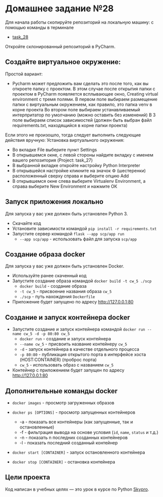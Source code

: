 # Домашнее задание №28

Для начала работы скопируйте репозиторий на локальную машину: c помощью команды в терминале

- [task_28](https://github.com/HAMarat/course_work_5.git)

Откройте склонированный репозиторий в PyCharm.

## Cоздайте виртуальное окружение:
Простой вариант:
- Pycharm может предложить вам сделать это после того, как вы откроете папку с проектом. В этом случае после открытия папки с проектом в PyCharm появляется всплывающее окно, Creating virtual environment c тремя полями. В первом поле выбираем размещение папки с виртуальным окружением, как правило, это папка venv в корне проекта Во втором поле выбираем устанавливаемый интерпритатор по умолчанию (можно оставить без изменений) В 3 поле выбираем список зависимостей (должен быть выбран файл requirements.txt, находящийся в корне папки проекта)

Если этого не произошло, тогда следует выполнить следующие действия вручную:
Установка виртуального окружения:
- Во вкладке File выберите пункт Settings
- В открывшемся окне, с левой стороны найдите вкладку с именем вашего репозитория (Project: task_27)
- В выбранной вкладке откройте настройку Python Interpreter
- В открывшейся настройке кликните на значок ⚙ (шестеренки) расположенный сверху справа и выберите опцию Add
- В открывшемся окне слева выберите Virtualenv Environment, а справа выберите New Environment и нажмите ОК

## Запуск приложения локально

Для запуска у вас уже должен быть установлен Python 3.

- Скачайте код
- Установите зависимости командой `pip install -r requirements.txt`
- Запустите сервер командой `flask --app scp/app run`
    - `--app scp/app` - использовать файл для запуска `scp/app`

## Создание образа docker

Для запуска у вас уже должен быть установлен Docker.

- Используйте ранее скаченный код
- Запустите создание образа командой `docker build -t cw_5 ./scp`
  - `docker build` - создание образа
  - `-t cw_5` - присвоение названия образа `cw_5`
  - `./scp` - путь нахождения `Dockerfile`
- Приложение будет запущено по адресу http://127.0.0.1:80

## Создание и запуск контейнера docker

- Запустите создание и запуск контейнера командой `docker run --name cw_5 -d -p 80:80 cw_5` 
  - `docker run` - создание и запуск контейнера
  - `--name cw_5` - присвоить название контейнеру `cw_5`
  - `-d` - запуск контейнера в качестве отдельного процесса
  - `-p 80:80` - публикация открытого порта в интерфейсе хоста (HOST:CONTAINER) (проброс порта)
  - `cw_5` - использовать образ с названием `cw_5`
- Контейнер с приложением будет запущен по адресу http://127.0.0.1:80

## Дополнительные команды docker

- `docker images` - просмотр загруженных образов


- `docker ps [OPTIONS]` - просмотр запущенных контейнеров
    - -a - показать все контейнеры (как запущенные, так и остановленные)
    - -f - фильтрация вывода на основе условия (`id`, `name`, `status` и т.д.)
    - -n - показать n последних созданных контейнеров
    - -l - показать последний созданный контейнер


- `docker start [CONTAINER]` - запуск остановленного контейнера


- `docker stop [CONTAINER]` - остановка контейнера

## Цели проекта

Код написан в учебных целях — это урок в курсе по Python [Skypro](https://sky.pro).